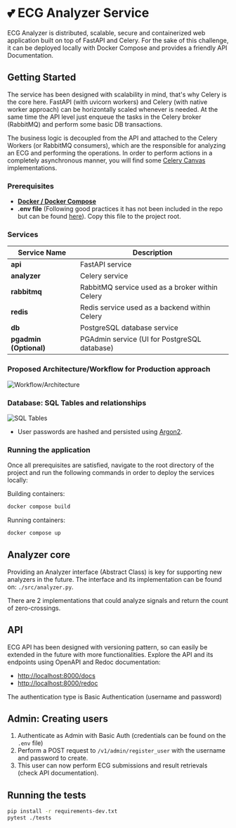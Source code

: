 # 💕 ECG Analyzer Service


ECG Analyzer is distributed, scalable, secure and containerized web application built on top of FastAPI and Celery.
For the sake of this challenge, it can be deployed locally with Docker Compose and provides a friendly API Documentation.



## Getting Started
The service has been designed with scalability in mind, that's why Celery is the core here.
FastAPI (with uvicorn workers) and Celery (with native worker approach) can be horizontally scaled whenever is needed.
At the same time the API level just enqueue the tasks in the Celery broker (RabbitMQ) and perform some basic DB transactions.

The business logic is decoupled from the API and attached to the Celery Workers (or RabbitMQ consumers), which are the responsible
for analyzing an ECG and performing the operations. In order to perform actions in a completely asynchronous manner, 
you will find some [Celery Canvas](https://docs.celeryq.dev/en/stable/userguide/canvas.html) implementations.

### Prerequisites

- [**Docker / Docker Compose**](https://www.docker.com/products/docker-desktop/)
- **.env file** (Following good practices it has not been included in the repo but can be found [here](https://we.tl/t-h6UVa1aQZq)). Copy this file to the project root.

### Services

| **Service Name**       | **Description**                                 |
|------------------------|-------------------------------------------------|
| **api**                | FastAPI service                                 |
| **analyzer**           | Celery service                                  |
| **rabbitmq**           | RabbitMQ service used as a broker within Celery |
| **redis**              | Redis service used as a backend within Celery   |
| **db**                 | PostgreSQL database service                     |
| **pgadmin (Optional)** | PGAdmin service (UI for PostgreSQL database)    |


### Proposed Architecture/Workflow for Production approach
![Workflow/Architecture](https://i.imgur.com/FlzXevl.png)


### Database: SQL Tables and relationships
![SQL Tables](https://i.imgur.com/r7ODFPF.png)

- User passwords are hashed and persisted using [Argon2](https://medium.com/asecuritysite-when-bob-met-alice/argon2-ffb941a548c6).

### Running the application

Once all prerequisites are satisfied, navigate to the root directory of the project and run the following commands in order to deploy the services locally:

Building containers:
```bash
docker compose build
```
Running containers:
```bash
docker compose up
```

## Analyzer core
Providing an Analyzer interface (Abstract Class) is key for supporting new analyzers in the future.
The interface and its implementation can be found on: `./src/analyzer.py`.

There are 2 implementations that could analyze signals and return the count of zero-crossings.

## API
ECG API has been designed with versioning pattern, so can easily be extended in the future with more functionalities.
Explore the API and its endpoints using OpenAPI and Redoc documentation:

- [http://localhost:8000/docs](http://localhost:8000/docs)
- [http://localhost:8000/redoc](http://localhost:8000/redoc)

The authentication type is Basic Authentication (username and password)

## Admin: Creating users

1. Authenticate as Admin with Basic Auth (credentials can be found on the `.env` file)
2. Perform a POST request to `/v1/admin/register_user` with the username and password to create.
3. This user can now perform ECG submissions and result retrievals (check API documentation).


## Running the tests

```bash
pip install -r requirements-dev.txt
pytest ./tests
```

